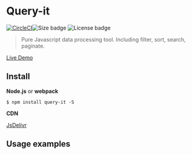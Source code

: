 # Query-it

[![CircleCI](https://circleci.com/gh/myWsq/query-it.svg?style=svg)](https://circleci.com/gh/myWsq/query-it)![Size badge](https://img.shields.io/bundlephobia/minzip/query-it) ![License badge](https://img.shields.io/github/license/myWsq/query-it)

> Pure Javascript  data processing tool. Including filter, sort, search, paginate. 

[Live Demo](https://mywsq.github.io/query-it/)

## Install

**Node.js** or **webpack**

```shell
$ npm install query-it -S
```

**CDN**

[JsDelivr](https://cdn.jsdelivr.net/npm/query-it@1.1.1/dist/query-it.umd.js)

## Usage examples

```